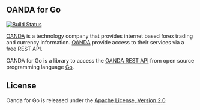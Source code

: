 ## OANDA for Go

[![Build Status](https://travis-ci.org/santegoeds/oanda.svg?branch=master)](https://travis-ci.org/santegoeds/oanda)

[OANDA](http://www.oanda.com) is a technology company that provides internet based forex trading and currency information. [OANDA](http://www.oanda.com) provide access to their services via a free 
REST API.

OANDA for Go is a library to access the [OANDA REST API](http://developer.oanda.com) from open 
source programming language [Go](http://www.golang.org).

## License

Oanda for Go is released under the [Apache License, Version 2.0](http://www.apache.org/licenses/LICENSE-2.0)
